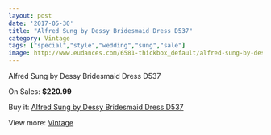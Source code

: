```yaml
---
layout: post
date: '2017-05-30'
title: "Alfred Sung by Dessy Bridesmaid Dress D537"
category: Vintage
tags: ["special","style","wedding","sung","sale"]
image: http://www.eudances.com/6581-thickbox_default/alfred-sung-by-dessy-bridesmaid-dress-d537.jpg
---
```

Alfred Sung by Dessy Bridesmaid Dress D537

On Sales: **$220.99**
<a href="https://www.eudances.com/en/vintage/2414-alfred-sung-by-dessy-bridesmaid-dress-d537.html"><amp-img layout="responsive" width="600" height="600" src="//www.eudances.com/6581-thickbox_default/alfred-sung-by-dessy-bridesmaid-dress-d537.jpg" alt="Alfred Sung by Dessy Bridesmaid Dress D537 0" /></a>
<a href="https://www.eudances.com/en/vintage/2414-alfred-sung-by-dessy-bridesmaid-dress-d537.html"><amp-img layout="responsive" width="600" height="600" src="//www.eudances.com/6582-thickbox_default/alfred-sung-by-dessy-bridesmaid-dress-d537.jpg" alt="Alfred Sung by Dessy Bridesmaid Dress D537 1" /></a>

Buy it: [Alfred Sung by Dessy Bridesmaid Dress D537](https://www.eudances.com/en/vintage/2414-alfred-sung-by-dessy-bridesmaid-dress-d537.html "Alfred Sung by Dessy Bridesmaid Dress D537")

View more: [Vintage](https://www.eudances.com/en/29-vintage "Vintage")